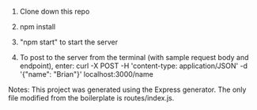 1. Clone down this repo

2. npm install

3. "npm start" to start the server

4. To post to the server from the terminal (with sample request body and endpoint), enter:
		curl -X POST -H 'content-type: application/JSON' -d '{"name": "Brian"}' localhost:3000/name

Notes:
	This project was generated using the Express generator. The only file modified from the boilerplate is routes/index.js.

